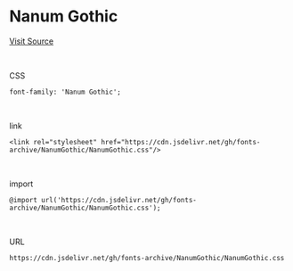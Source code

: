 # Nanum Gothic

[Visit Source](https://hangeul.naver.com/font)

&nbsp;

CSS

```
font-family: 'Nanum Gothic';
```

&nbsp;

link

```
<link rel="stylesheet" href="https://cdn.jsdelivr.net/gh/fonts-archive/NanumGothic/NanumGothic.css"/>
```

&nbsp;

import

```
@import url('https://cdn.jsdelivr.net/gh/fonts-archive/NanumGothic/NanumGothic.css');
```

&nbsp;

URL

```
https://cdn.jsdelivr.net/gh/fonts-archive/NanumGothic/NanumGothic.css
```
